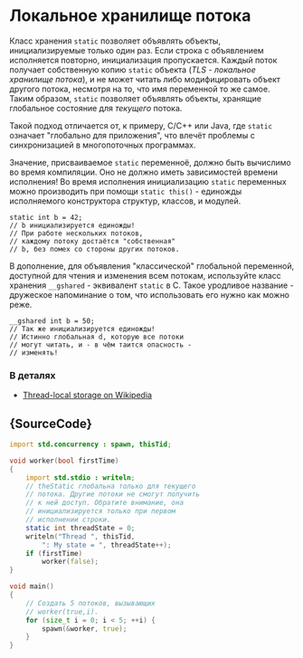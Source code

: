 # Локальное хранилище потока

Класс хранения `static` позволяет объявлять объекты,
инициализируемые только один раз. Если строка с
объявлением исполняется повторно, инициализация
пропускается.
Каждый поток получает собственную копию
`static` объекта (*TLS - локальное хранилище потока*),
и не может читать либо модифицировать объект другого
потока, несмотря на то, что имя переменной то же
самое. Таким образом, `static` позволяет
объявлять объекты, хранящие глобальное состояние
для *текущего* потока.

Такой подход отличается от, к примеру, C/C++ или Java,
где `static` означает "глобально для приложения",
что влечёт проблемы с синхронизацией в многопоточных
программах.

Значение, присваиваемое `static` переменноё,
должно быть вычислимо во время компиляции. Оно не должно
иметь зависимостей времени исполнения! Во время исполнения
инициализацию `static` переменных можно производить
при помощи `static this()` - единожды исполняемого
конструктора структур, классов, и модулей.

    static int b = 42;
    // b инициализируется единожды!
    // При работе нескольких потоков,
    // каждому потоку достаётся "собственная"
    // b, без помех со стороны других потоков.

В дополнение, для объявления "классической" глобальной
переменной, доступной для чтения и изменения всем
потокам, используйте класс хранения `__gshared` -
эквивалент `static` в C.
Такое уродливое название - дружеское напоминание о
том, что использовать его нужно как можно реже.

    __gshared int b = 50;
    // Так же инициализируется единожды!
    // Истинно глобальная d, которую все потоки
    // могут читать, и - в чём таится опасность -
    // изменять!

### В деталях

- [Thread-local storage on Wikipedia](https://en.wikipedia.org/wiki/Thread-local_storage)

## {SourceCode}

```d
import std.concurrency : spawn, thisTid;

void worker(bool firstTime)
{
    import std.stdio : writeln;
    // theStatic глобальна только для текущего
    // потока. Другие потоки не смогут получить
    // к ней доступ. Обратите внимание, она
    // инициализируется только при первом
    // исполнении строки.
    static int threadState = 0;
    writeln("Thread ", thisTid,
        ": My state = ", threadState++);
    if (firstTime)
        worker(false);
}

void main()
{
    // Создать 5 потоков, вызывающих
    // worker(true,i).
    for (size_t i = 0; i < 5; ++i) {
        spawn(&worker, true);
    }
}
```
